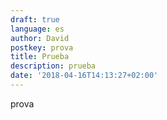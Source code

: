 ```yaml
---
draft: true
language: es
author: David
postkey: prova
title: Prueba
description: prueba
date: '2018-04-16T14:13:27+02:00'
---
```

prova
